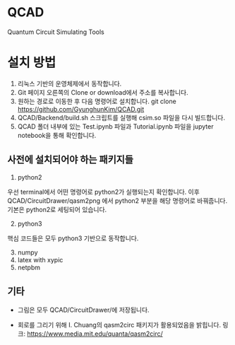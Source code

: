 # QCAD

Quantum Circuit Simulating Tools

# 설치 방법

1. 리눅스 기반의 운영체제에서 동작합니다.
2. Git 페이지 오른쪽의 Clone or download에서 주소를 복사합니다.
3. 원하는 경로로 이동한 후 다음 명령어로 설치합니다.
	git clone https://github.com/GyunghunKim/QCAD.git
4. QCAD/Backend/build.sh 스크립트를 실행해 csim.so 파일을 다시 빌드합니다.
5. QCAD 폴더 내부에 있는 Test.ipynb 파일과 Tutorial.ipynb 파일을 jupyter notebook을 통해 확인합니다.

## 사전에 설치되어야 하는 패키지들

1. python2

우선 terminal에서 어떤 명령어로 python2가 실행되는지 확인합니다.
이후 QCAD/CircuitDrawer/qasm2png 에서 python2 부분을 해당 명령어로 바꿔줍니다.
기본은 python2로 세팅되어 있습니다.

2. python3

핵심 코드들은 모두 python3 기반으로 동작합니다.

3. numpy
4. latex with xypic
5. netpbm

## 기타

- 그림은 모두 QCAD/CircuitDrawer/에 저장됩니다.

- 회로를 그리기 위해 I. Chuang의 qasm2circ 패키지가 활용되었음을 밝힙니다.
링크: https://www.media.mit.edu/quanta/qasm2circ/
